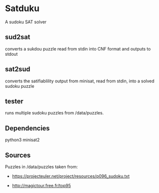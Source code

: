 # Satduku
A sudoku SAT solver

## sud2sat
converts a sukdou puzzle read from stdin into CNF format and outputs to stdout

## sat2sud
converts the satifiablility output from minisat, read from stdin, into a solved sudoku puzzle

## tester
runs multiple sudoku puzzles from /data/puzzles.

## Dependencies
python3
minisat2

## Sources
Puzzles in /data/puzzles taken from:

- https://projecteuler.net/project/resources/p096_sudoku.txt

- http://magictour.free.fr/top95
